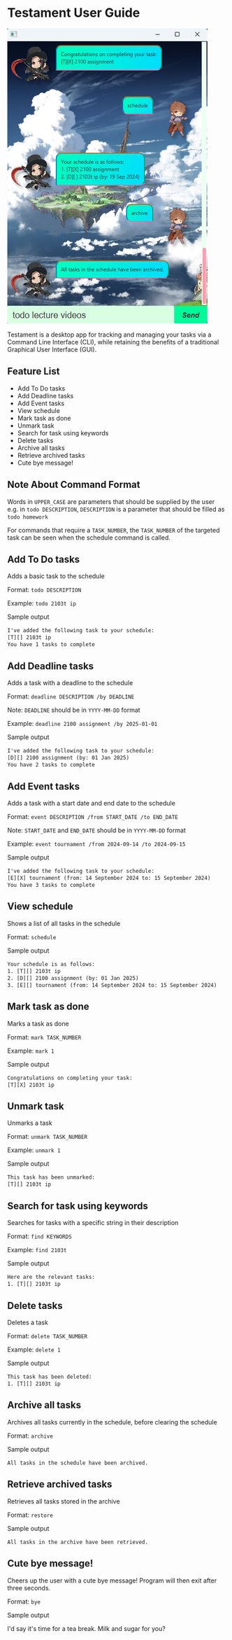 # Testament User Guide

![Screenshot of the Testament chatbot in use](Ui.png)

Testament is a desktop app for tracking and managing your tasks via a 
Command Line Interface (CLI), while retaining the benefits of a traditional 
Graphical User Interface (GUI). 

## Feature List
- Add To Do tasks
- Add Deadline tasks
- Add Event tasks
- View schedule
- Mark task as done
- Unmark task
- Search for task using keywords
- Delete tasks
- Archive all tasks
- Retrieve archived tasks
- Cute bye message!

## Note About Command Format
Words in `UPPER_CASE` are parameters that should be supplied by the user\
e.g. in `todo DESCRIPTION`, `DESCRIPTION` is a parameter that should be 
filled as `todo homework`

For commands that require a `TASK_NUMBER`, the `TASK_NUMBER` of the targeted 
task can be seen when the schedule command is called.

## Add To Do tasks
Adds a basic task to the schedule

Format: `todo DESCRIPTION`

Example: `todo 2103t ip`

Sample output

```
I've added the following task to your schedule:
[T][] 2103t ip
You have 1 tasks to complete
```

## Add Deadline tasks
Adds a task with a deadline to the schedule

Format: `deadline DESCRIPTION /by DEADLINE`

Note: `DEADLINE` should be in `YYYY-MM-DD` format

Example: `deadline 2100 assignment /by 2025-01-01`

Sample output

```
I've added the following task to your schedule:
[D][] 2100 assignment (by: 01 Jan 2025) 
You have 2 tasks to complete
```

## Add Event tasks
Adds a task with a start date and end date to the schedule

Format: `event DESCRIPTION /from START_DATE /to END_DATE`

Note: `START_DATE` and `END_DATE` should be in `YYYY-MM-DD` format

Example: `event tournament /from 2024-09-14 /to 2024-09-15`

Sample output

```
I've added the following task to your schedule:
[E][X] tournament (from: 14 September 2024 to: 15 September 2024)
You have 3 tasks to complete
```

## View schedule
Shows a list of all tasks in the schedule

Format: `schedule`

Sample output

```
Your schedule is as follows:
1. [T][] 2103t ip
2. [D][] 2100 assignment (by: 01 Jan 2025) 
3. [E][] tournament (from: 14 September 2024 to: 15 September 2024)
```

## Mark task as done

Marks a task as done

Format: `mark TASK_NUMBER`

Example: `mark 1`

Sample output

```
Congratulations on completing your task:
[T][X] 2103t ip
```

## Unmark task

Unmarks a task

Format: `unmark TASK_NUMBER`

Example: `unmark 1`

Sample output

```
This task has been unmarked:
[T][] 2103t ip
```

## Search for task using keywords

Searches for tasks with a specific string in their description

Format: `find KEYWORDS`

Example: `find 2103t`

Sample output

```
Here are the relevant tasks:
1. [T][] 2103t ip
```

## Delete tasks

Deletes a task

Format: `delete TASK_NUMBER`

Example: `delete 1`

Sample output

```
This task has been deleted:
1. [T][] 2103t ip
```

## Archive all tasks

Archives all tasks currently in the schedule, before clearing the schedule

Format: `archive`

Sample output

```
All tasks in the schedule have been archived.
```

## Retrieve archived tasks

Retrieves all tasks stored in the archive

Format: `restore`

Sample output

```
All tasks in the archive have been retrieved.
```

## Cute bye message!

Cheers up the user with a cute bye message! Program will then exit after three seconds.

Format: `bye`

Sample output

I'd say it's time for a tea break. Milk and sugar for you?
```